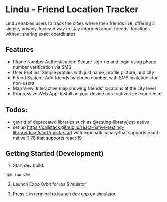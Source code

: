 # Lindu - Friend Location Tracker

Lindu enables users to track the cities where their friends live, offering a simple, privacy-focused way to stay informed about friends' locations without sharing exact coordinates.

## Features

- Phone Number Authentication: Secure sign-up and login using phone number verification via SMS
- User Profiles: Simple profiles with just name, profile picture, and city
- Friend System: Add friends by phone number, with SMS invitations for non-users
- Map View: Interactive map showing friends' locations at the city level
- Progressive Web App: Install on your device for a native-like experience


## Todos:
- get rid of deprecated libraries such as @testing-library/jest-native
- set up https://callstack.github.io/react-native-testing-library/docs/start/quick-start with expo sdk canary that supports react-native 0.78 that supports react 19

## Getting Started (Development)

1. Start dev build.
```bash
npm run dev
```
2. Launch Expo Orbit for ios Simulator

3. Press `i` in terminal to launch dev app on simulator.
